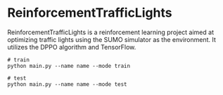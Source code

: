 # ReinforcementTrafficLights

ReinforcementTrafficLights is a reinforcement learning project aimed at optimizing traffic lights using the SUMO simulator as the environment. It utilizes the DPPO algorithm and TensorFlow.


~~~
# train
python main.py --name name --mode train
~~~

~~~
# test
python main.py --name name --mode test
~~~
